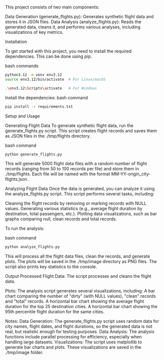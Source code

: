 This project consists of two main components:

Data Generation (generate_flights.py): Generates synthetic flight data and stores it in JSON files.
Data Analysis (analyze_flights.py): Reads the generated data, cleans it, and performs various analyses, including visualizations of key metrics.


Installation

To get started with this project, you need to install the required dependencies. This can be done using pip.

bash commands
```sh
python3.12 -m venv env3.12
source env3.12/bin/activate  # For Linux/macOS

.\env3.12\Scripts\activate   # For Windows
```

Install the dependencies:
bash command
```sh
pip install -r requirements.txt
```

Setup and Usage

Generating Flight Data
To generate synthetic flight data, run the generate_flights.py script. This script creates flight records and saves them as JSON files in the ./tmp/flights directory.

bash command
```sh
python generate_flights.py
```

This will generate 5000 flight data files with a random number of flight records (ranging from 50 to 100 records per file) and store them in ./tmp/flights. Each file will be named with the format MM-YY-origin_city-flights.json.

Analyzing Flight Data
Once the data is generated, you can analyze it using the analyze_flights.py script. This script performs several tasks, including:

Cleaning the flight records by removing or marking records with NULL values.
Generating various statistics (e.g., average flight duration by destination, total passengers, etc.).
Plotting data visualizations, such as bar graphs comparing null, clean records and total records.

To run the analysis:

bash command
```sh
python analyze_flights.py
```

This will process all the flight data files, clean the records, and generate plots. The plots will be saved in the ./tmp/image directory as PNG files. The script also prints key statistics to the console.

Output
Processed Flight Data: The script processes and cleans the flight data.

Plots: The analysis script generates several visualizations, including:
A bar chart comparing the number of "dirty" (with NULL values), "clean" records and "total" records.
A horizontal bar chart showing the average flight duration for the top 25 destination cities.
A horizontal bar chart showing the 95th percentile flight duration for the same cities.


Notes:
Data Generation: The generate_flights.py script uses random data for city names, flight dates, and flight durations, so the generated data is not real, but realistic enough for testing purposes.
Data Analysis: The analysis functions include parallel processing for efficiency, especially when handling large datasets.
Visualizations: The script uses matplotlib to generate bar charts and plots. These visualizations are saved in the ./tmp/image folder.